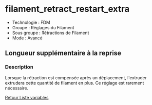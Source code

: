 # filament_retract_restart_extra

* Technologie : FDM
* Groupe : Réglages du Filament
* Sous groupe : Rétractions de Filament
* Mode : Avancé

## Longueur supplémentaire à la reprise

### Description

Lorsque la rétraction est compensée après un déplacement, l'extruder extrudera cette quantité de filament en plus. Ce réglage est rarement nécessaire.

[Retour Liste variables](variable_list.md)